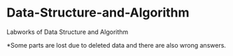 # Data-Structure-and-Algorithm
Labworks of Data Structure and Algorithm 

*Some parts are lost due to deleted data and there are also wrong answers.
